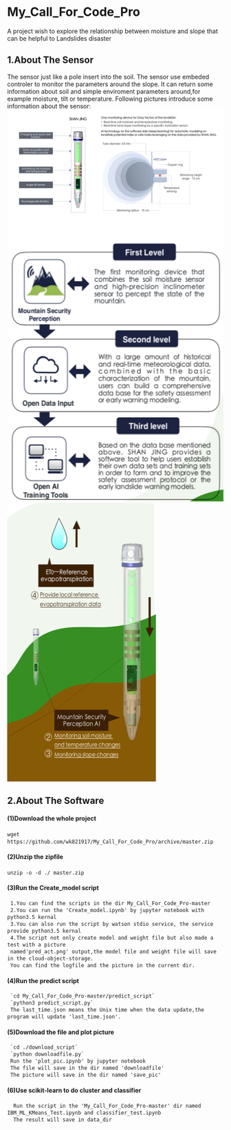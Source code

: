 # My_Call_For_Code_Pro
A project wish to explore the relationship between moisture and slope that can be helpful to Landslides disaster

## 1.About The Sensor
The sensor just like a pole insert into the soil.
The sensor use embeded controler to monitor the parameters around the slope.
It can return some information about soil and simple enviroment parameters around,for example moisture, tilt or temperature.
Following pictures introduce some information about the sensor:
![avatar](Md_pic/E_shanjing1.png)
![avatar](Md_pic/E_shanjing4.png) ![avatar](Md_pic/E_shanjing3.png)

## 2.About The Software 
#### (1)Download the whole project
   `wget https://github.com/wk821917/My_Call_For_Code_Pro/archive/master.zip`

#### (2)Unzip the zipfile
   `unzip -o -d ./ master.zip`

#### (3)Run the Create_model script
     1.You can find the scripts in the dir My_Call_For_Code_Pro-master
     2.You can run the 'Create_model.ipynb' by jupyter notebook with python3.5 kernal 
     3.You can also run the script by watson stdio service, the service provide python3.5 kernal 
     4.The script not only create model and weight file but also made a test with a picture 
     named'pred_act.png' output,the model file and weight file will save in the cloud-object-storage.
     You can find the logfile and the picture in the current dir.
     
#### (4)Run the predict script
     `cd My_Call_For_Code_Pro-master/predict_script`
     `python3 predict_script.py`
     The last_time.json means the Unix time when the data update,the program will update 'last_time.json'.
     
#### (5)Download the file and plot picture
     `cd ./download_script`
     `python downloadfile.py`
     Run the 'plot_pic.ipynb' by jupyter notebook
     The file will save in the dir named 'downloadfile'
     The picture will save in the dir named 'save_pic'
    
#### (6)Use scikit-learn to do cluster and classifier
      Run the script in the 'My_Call_For_Code_Pro-master' dir named IBM_ML_KMeans_Test.ipynb and classifier_test.ipynb
      The result will save in data_dir
